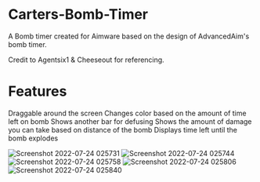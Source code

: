 # Carters-Bomb-Timer
A Bomb timer created for Aimware based on the design of AdvancedAim's bomb timer. 

Credit to Agentsix1 & Cheeseout for referencing.

# Features
Draggable around the screen
Changes color based on the amount of time left on bomb
Shows another bar for defusing
Shows the amount of damage you can take based on distance of the bomb
Displays time left until the bomb explodes

![Screenshot 2022-07-24 025731](https://user-images.githubusercontent.com/39221871/180636240-031a755d-0d0d-4b9a-89e8-ddc47d758e80.png)
![Screenshot 2022-07-24 025744](https://user-images.githubusercontent.com/39221871/180636248-1fda6cfa-a563-4831-a0f9-89fd235f63f5.png)
![Screenshot 2022-07-24 025758](https://user-images.githubusercontent.com/39221871/180636249-6b0f5be7-d550-48f5-9966-a9b2f7aa5dfc.png)
![Screenshot 2022-07-24 025806](https://user-images.githubusercontent.com/39221871/180636250-1862e164-8945-441a-a68f-819f443bf866.png)
![Screenshot 2022-07-24 025840](https://user-images.githubusercontent.com/39221871/180636252-af4a4841-742d-4ffe-98d6-70f761bcf267.png)
